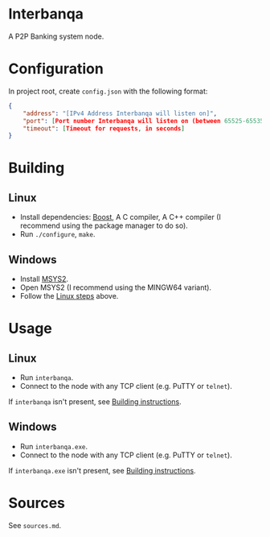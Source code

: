 # Interbanqa

A P2P Banking system node.

# Configuration

In project root, create `config.json` with the following format:

```json
{
	"address": "[IPv4 Address Interbanqa will listen on]",
	"port": [Port number Interbanqa will listen on (between 65525-65535)],
	"timeout": [Timeout for requests, in seconds]
}
```

# Building

## Linux <a id='building-linux'></a>

+	Install dependencies: [Boost](https://www.boost.org/), A C compiler, A C++ compiler (I recommend using the package manager to do so).
+	Run `./configure`, `make`.

## Windows <a id='building-windows'></a>

+	Install [MSYS2](https://www.msys2.org/).
+	Open MSYS2 (I recommend using the MINGW64 variant).
+	Follow the [Linux steps](#building-linux) above.

# Usage

## Linux

+	Run `interbanqa`.
+	Connect to the node with any TCP client (e.g. PuTTY or `telnet`).

If `interbanqa` isn't present, see [Building instructions](#building-linux).

## Windows

+	Run `interbanqa.exe`.
+	Connect to the node with any TCP client (e.g. PuTTY or `telnet`).

If `interbanqa.exe` isn't present, see [Building instructions](#building-windows).

# Sources

See `sources.md`.